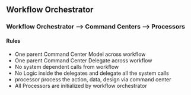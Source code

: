  ## Workflow Orchestrator

 ### Workflow Orchestrator --> Command Centers --> Processors

 #### Rules

 - One parent Command Center Model across workflow 
 - One parent Command Center Delegate across workflow  
 - No system dependent calls from workflow
 - No Logic inside the delegates and delegate all the system calls
 - processor process the action, data, design via command center
 - All Processors are initialized by workflow orchestrator

